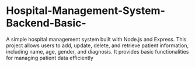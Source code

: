 # Hospital-Management-System-Backend-Basic-
A simple hospital management system built with Node.js and Express. This project allows users to add, update, delete, and retrieve patient information, including name, age, gender, and diagnosis. It provides basic functionalities for managing patient data efficiently

